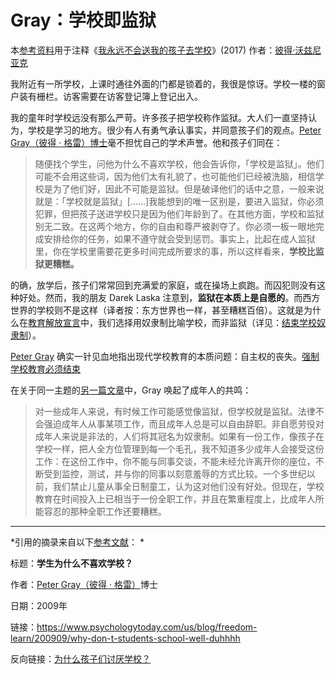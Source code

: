 # Gray：学校即监狱

本[参考资料](https://supermemo.guru/wiki/References)用于注释《[我永远不会送我的孩子去学校](https://supermemo.guru/wiki/Problem_of_Schooling)》(2017) 作者：[彼得·沃兹尼亚克](https://supermemo.guru/wiki/Piotr_Wozniak)

我附近有一所学校，上课时通往外面的门都是锁着的，我很是惊讶。学校一楼的窗户装有栅栏。访客需要在访客登记簿上登记出入。

我的童年时学校远没有那么严苛。许多孩子把学校称作监狱。大人们一直坚持认为，学校是学习的地方。很少有人有勇气承认事实，并同意孩子们的观点。[Peter Gray（彼得 · 格雷）博士](https://supermemo.guru/wiki/Peter_Gray)毫不担忧自己的学术声誉。他和孩子们同在：

> 随便找个学生，问他为什么不喜欢学校，他会告诉你，「学校是监狱」。他们可能不会用这些词，因为他们太有礼貌了，也可能他们已经被洗脑，相信学校是为了他们好，因此不可能是监狱。但是破译他们的话中之意，一般来说就是：「学校就是监狱」[......]我能想到的唯一区别是，要进入监狱，你必须犯罪，但把孩子送进学校只是因为他们年龄到了。在其他方面，学校和监狱别无二致。在这两个地方，你的自由和尊严被剥夺了。你必须一板一眼地完成安排给你的任务，如果不遵守就会受到惩罚。事实上，比起在成人监狱里，你在学校里需要花更多时间完成所要求的事，所以这样看来，**学校比监狱更糟糕。**

的确，放学后，孩子们常常回到充满爱的家庭，或在操场上疯跑。而囚犯则没有这种好处。然而，我的朋友 Darek Laska 注意到，**监狱在本质上是自愿的**。而西方世界的学校则不是这样（译者按：东方世界也一样，甚至糟糕百倍）。这就是为什么在[教育解放宣言](https://supermemo.guru/wiki/Declaration_of_Educational_Emancipation)中，我们选择用奴隶制比喻学校，而非监狱（详见：[结束学校奴隶制](https://supermemo.guru/wiki/End_school_slavery)）。

[Peter Gray](https://supermemo.guru/wiki/Peter_Gray) 确实一针见血地指出现代学校教育的本质问题：自主权的丧失。[强制学校教育必须结束](https://supermemo.guru/wiki/Compulsory_schooling_must_end)

在关于同一主题的[另一篇文章](https://www.psychologytoday.com/intl/comment/1186862)中，Gray 唤起了成年人的共鸣：

> 对一些成年人来说，有时候工作可能感觉像监狱，但学校就是监狱。法律不会强迫成年人从事某项工作，而且成年人总是可以自由辞职。非自愿劳役对成年人来说是非法的，人们将其冠名为奴隶制。如果有一份工作，像孩子在学校一样，把人全方位管理到每一个毛孔，我不知道多少成年人会接受这份工作：在这份工作中，你不能与同事交谈，不能未经允许离开你的座位，不断受到监控，测试，并与你的同事以刻意羞辱的方式比较。一个多世纪以前，我们禁止儿童从事全日制童工，认为这对他们没有好处。但现在，学校教育在时间投入上已相当于一份全职工作，并且在繁重程度上，比成年人所能容忍的那种全职工作还要糟糕。

------

*引用的摘录来自以下[参考文献](https://supermemo.guru/wiki/References)： *

标题：**学生为什么不喜欢学校？**

作者：[Peter Gray（彼得 · 格雷）](https://supermemo.guru/wiki/Peter_Gray)博士

日期：2009年

链接：https://www.psychologytoday.com/us/blog/freedom-learn/200909/why-don-t-students-school-well-duhhhh

反向链接：[为什么孩子们讨厌学校？](https://supermemo.guru/wiki/Why_kids_hate_school%3F)